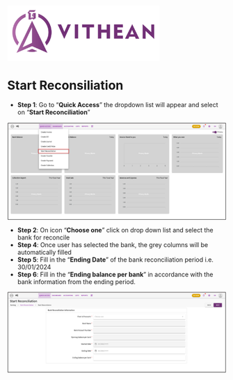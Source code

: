 <img align="center" width="350" style="margin:auto; width: 350px;" title="logo" src="../assets/images/logo.png">

# Start Reconsiliation

- **Step 1**:  Go to “**Quick Access**” the dropdown list will appear and select on “**Start Reconciliation**”
<img align="center" style="margin:auto; width:837px" title="Bank Reconciliation" src="../process-flow/images/05/02-05-01.png">

- **Step 2**: On icon “**Choose one**” click on drop down list and select the bank for reconcile
- **Step 4**: Once user has selected the bank, the grey columns will be automatically filled
- **Step 5**: Fill in the “**Ending Date**” of the bank reconciliation period i.e. 30/01/2024
- **Step 6**: Fill in the “**Ending balance per bank**” in accordance with the bank information from the ending period.
<img align="center" style="margin:auto; width:837px" title="Bank Reconciliation" src="../process-flow/images/05/02-05-02.png">
